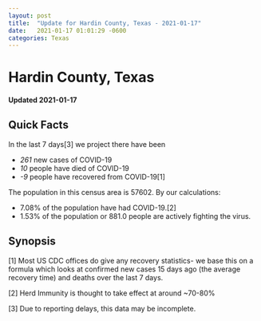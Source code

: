 ```yaml
---
layout: post
title:  "Update for Hardin County, Texas - 2021-01-17"
date:   2021-01-17 01:01:29 -0600
categories: Texas
---
```


# Hardin County, Texas
#### Updated 2021-01-17

## Quick Facts

In the last 7 days[3] we project there have been
- *261* new cases of COVID-19
- *10* people have died of COVID-19
- *-9* people have recovered from COVID-19[1]

The population in this census area is 57602. By our calculations:
- 7.08% of the population have had COVID-19.[2]
- 1.53% of the population or 881.0 people are actively fighting the virus.

## Synopsis




[1] Most US CDC offices do give any recovery statistics- we base this on a formula which looks at confirmed new cases
15 days ago (the average recovery time) and deaths over the last 7 days.

[2] Herd Immunity is thought to take effect at around ~70-80%

[3] Due to reporting delays, this data may be incomplete.
 
    